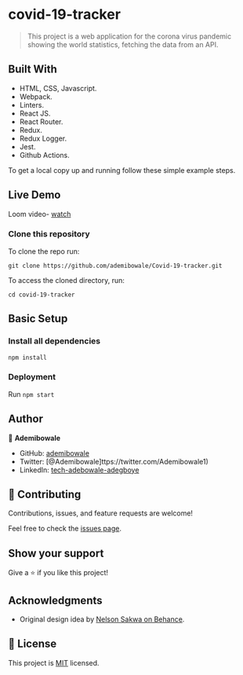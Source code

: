 # covid-19-tracker

> This project is a web application for the corona virus pandemic showing the world statistics, fetching the data from an API.


## Built With

- HTML, CSS, Javascript.
- Webpack.
- Linters. 
- React JS. 
- React Router. 
- Redux. 
- Redux Logger. 
- Jest. 
- Github Actions.

To get a local copy up and running follow these simple example steps.


## Live Demo

Loom video- [watch](https://www.loom.com/share/b9a3779010c649cbb1c4a6c664f28c91)


### Clone this repository

To clone the repo run:
```
git clone https://github.com/ademibowale/Covid-19-tracker.git  
```
To access the cloned directory, run:
```
cd covid-19-tracker
```

## Basic Setup
### Install all dependencies

```
npm install
```

### Deployment

Run ```npm start```

## Author

👤 **Ademibowale**

- GitHub: [ademibowale](https://github.com/ademibowale)
- Twitter: [@Ademibowale]ttps://twitter.com/Ademibowale1)
- LinkedIn: [tech-adebowale-adegboye](https://www.linkedin.com/in/tech-adebowale-adegboye/)

## 🤝 Contributing

Contributions, issues, and feature requests are welcome!

Feel free to check the [issues page](https://github.com/ademibowale/Covid-19-tracker/issues).

## Show your support

Give a ⭐️ if you like this project!

## Acknowledgments

- Original design idea by [Nelson Sakwa on Behance](https://www.behance.net/sakwadesignstudio).


## 📝 License

This project is [MIT](./MIT.md) licensed.
